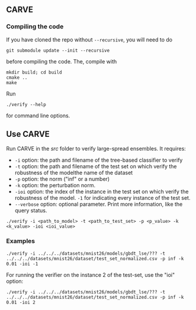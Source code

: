 CARVE
------------

### Compiling the code

If you have cloned the repo without `--recursive`, you will need to do

	git submodule update --init --recursive

before compiling the code.	 The, compile with

    mkdir build; cd build
    cmake ..
    make

Run

	./verify --help

for command line options.

## Use CARVE

Run CARVE in the <em>src</em> folder to verify large-spread ensembles. It requires:

-   `-i` option: the path and filename of the tree-based classifier to verify
-   `-t` option: the path and filename of the test set on which verify the robustness of the modelthe name of the dataset
-   `-p` option: the norm ("inf" or a number)
-   `-k` option: the perturbation norm.
-   `-ioi` option: the index of the instance in the test set on which verify the robustness of the model. `-1` for indicating every instance of the test set.
-   `--verbose` option: optional parameter. Print more information, like the query status.

`./verify -i <path_to_model> -t <path_to_test_set> -p <p_value> -k <k_value> -ioi <ioi_value>`

### Examples

`./verify -i ../../../datasets/mnist26/models/gbdt_lse/??? -t ../../../datasets/mnist26/dataset/test_set_normalized.csv -p inf -k 0.01 -ioi -1`

For running the verifier on the instance 2 of the test-set, use the "ioi" option:

`./verify -i ../../../datasets/mnist26/models/gbdt_lse/??? -t ../../../datasets/mnist26/dataset/test_set_normalized.csv -p inf -k 0.01 -ioi 2`
